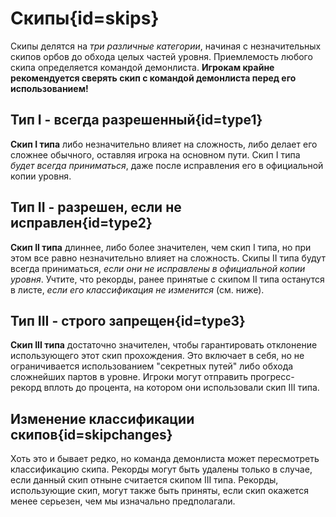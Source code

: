 <div class='panel fade js-scroll-anim' data-anim='fade'>

# Скипы{id=skips}

Скипы делятся на _три различные категории_, начиная с незначительных скипов орбов до обхода целых частей уровня. Приемлемость любого скипа определяется командой демонлиста. **Игрокам крайне рекомендуется сверять скип с командой демонлиста перед его использованием!**

## Тип I - всегда разрешенный{id=type1}

**Скип I типа** либо незначительно влияет на сложность, либо делает его сложнее обычного, оставляя игрока на основном пути. Скип I типа _будет всегда приниматься_, даже после исправления его в официальной копии уровня.

## Тип II - разрешен, если не исправлен{id=type2}

**Скип II типа** длиннее, либо более значителен, чем скип I типа, но при этом все равно незначительно влияет на сложность. Скипы II типа будут всегда приниматься, _если они не исправлены в официальной копии уровня_. Учтите, что рекорды, ранее принятые с скипом II типа останутся в листе, _если его классификация не изменится_ (см. ниже).

## Тип III - строго запрещен{id=type3}

**Скип III типа** достаточно значителен, чтобы гарантировать отклонение использующего этот скип прохождения. Это включает в себя, но не ограничивается использованием "секретных путей" либо обхода сложнейших партов в уровне. Игроки могут отправить прогресс-рекорд вплоть до процента, на котором они использовали скип III типа.

## Изменение классификации скипов{id=skipchanges}

Хоть это и бывает редко, но команда демонлиста может пересмотреть классификацию скипа. Рекорды могут быть удалены только в случае, если данный скип отныне считается скипом III типа. Рекорды, использующие скип, могут также быть приняты, если скип окажется менее серьезен, чем мы изначально предполагали.

</div>
